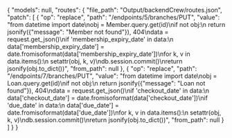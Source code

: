 {
  "models": null,
  "routes": {
    "file_path": "Output/backendCrew/routes.json",
    "patch": [
      {
        "op": "replace",
        "path": "/endpoints/5/branches/PUT",
        "value": "from datetime import date\nobj = Member.query.get(id)\nif not obj:\n    return jsonify({\"message\": \"Member not found\"}), 404\ndata = request.get_json()\nif 'membership_expiry_date' in data:\n    data['membership_expiry_date'] = date.fromisoformat(data['membership_expiry_date'])\nfor k, v in data.items():\n    setattr(obj, k, v)\ndb.session.commit()\nreturn jsonify(obj.to_dict())",
        "from_path": null
      },
      {
        "op": "replace",
        "path": "/endpoints/7/branches/PUT",
        "value": "from datetime import date\nobj = Loan.query.get(id)\nif not obj:\n    return jsonify({\"message\": \"Loan not found\"}), 404\ndata = request.get_json()\nif 'checkout_date' in data:\n    data['checkout_date'] = date.fromisoformat(data['checkout_date'])\nif 'due_date' in data:\n    data['due_date'] = date.fromisoformat(data['due_date'])\nfor k, v in data.items():\n    setattr(obj, k, v)\ndb.session.commit()\nreturn jsonify(obj.to_dict())",
        "from_path": null
      }
    ]
  }
}